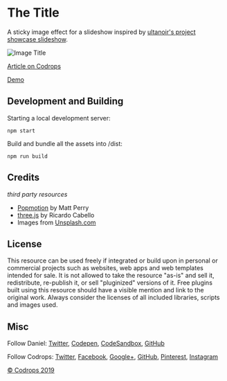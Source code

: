 # The Title

A sticky image effect for a slideshow inspired by [ultanoir's project showcase slideshow](https://ultranoir.com/en/).

![Image Title](link)

[Article on Codrops](https://tympanus.net/codrops/?p=)

[Demo](http://tympanus.net/Development/.../)

## Development and Building

Starting a local development server:

```
npm start
```

Build and bundle all the assets into /dist:

```
npm run build
```

## Credits

_third party resources_

- [Popmotion](https://twitter.com/popmotionjs) by Matt Perry
- [three.js](https://threejs.org/) by Ricardo Cabello
- Images from [Unsplash.com](https://unsplash.com/)

## License

This resource can be used freely if integrated or build upon in personal or commercial projects such as websites, web apps and web templates intended for sale. It is not allowed to take the resource "as-is" and sell it, redistribute, re-publish it, or sell "pluginized" versions of it. Free plugins built using this resource should have a visible mention and link to the original work. Always consider the licenses of all included libraries, scripts and images used.

## Misc

Follow Daniel: [Twitter](https://twitter.com/Anemolito), [Codepen](https://codepen.io/Anemolo/), [CodeSandbox](https://codesandbox.io/u/Anemolo), [GitHub](https://github.com/Anemolo)

Follow Codrops: [Twitter](http://www.twitter.com/codrops), [Facebook](http://www.facebook.com/codrops), [Google+](https://plus.google.com/101095823814290637419), [GitHub](https://github.com/codrops), [Pinterest](http://www.pinterest.com/codrops/), [Instagram](https://www.instagram.com/codropsss/)

[© Codrops 2019](http://www.codrops.com)
